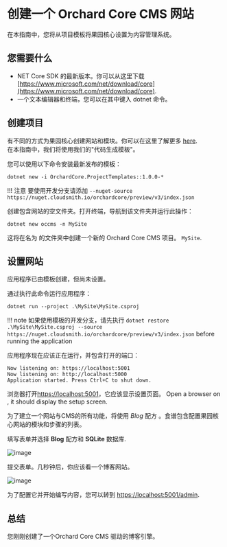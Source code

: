 # 创建一个 Orchard Core CMS 网站

在本指南中，您将从项目模板将果园核心设置为内容管理系统。

## 您需要什么

- NET Core SDK 的最新版本。你可以从这里下载 [https://www.microsoft.com/net/download/core](https://www.microsoft.com/net/download/core).
- 一个文本编辑器和终端，您可以在其中键入 dotnet 命令。

## 创建项目

有不同的方式为果园核心创建网站和模块。你可以在这里了解更多 [here](../../getting-started/templates/README.md).  
在本指南中，我们将使用我们的"代码生成模板"。

您可以使用以下命令安装最新发布的模板：

```dotnet new -i OrchardCore.ProjectTemplates::1.0.0-*```

!!! 注意
    要使用开发分支请添加 `--nuget-source https://nuget.cloudsmith.io/orchardcore/preview/v3/index.json`

创建包含网站的空文件夹。打开终端，导航到该文件夹并运行此操作：

```dotnet new occms -n MySite```

这将在名为 的文件夹中创建一个新的 Orchard Core CMS 项目。 `MySite`.

## 设置网站

应用程序已由模板创建，但尚未设置。

通过执行此命令运行应用程序：

`dotnet run --project .\MySite\MySite.csproj`

!!! note
    如果使用模板的开发分支，请先执行 `dotnet restore .\MySite\MySite.csproj --source https://nuget.cloudsmith.io/orchardcore/preview/v3/index.json` before running the application

应用程序现在应该正在运行，并包含打开的端口：

```
Now listening on: https://localhost:5001
Now listening on: http://localhost:5000
Application started. Press Ctrl+C to shut down.
```

浏览器打开<https://localhost:5001>，它应该显示设置页面。 Open a browser on , it should display the setup screen.


为了建立一个网站与CMS的所有功能，将使用 _Blog_ 配方 。食谱包含配置果园核心网站的模块和步骤的列表。


填写表单并选择 __Blog__ 配方和 __SQLite__ 数据库.

![image](assets/setup-screen.jpg)

提交表单。几秒钟后，你应该看一个博客网站。

![image](assets/blog-home-page.jpg)

为了配置它并开始编写内容，您可以转到 <https://localhost:5001/admin>.

## 总结

您刚刚创建了一个Orchard Core CMS 驱动的博客引擎。
